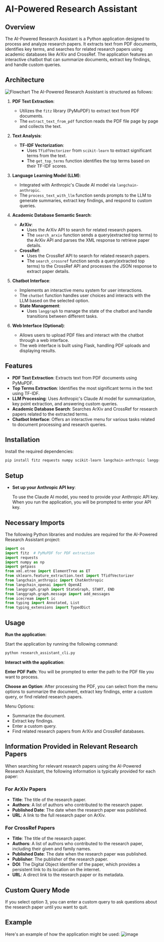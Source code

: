 # AI-Powered Research Assistant

## Overview

The AI-Powered Research Assistant is a Python application designed to process and analyze research papers. It extracts text from PDF documents, identifies key terms, and searches for related research papers using academic databases like ArXiv and CrossRef. The application features an interactive chatbot that can summarize documents, extract key findings, and handle custom queries.

## Architecture
![Flowchart](https://github.com/user-attachments/assets/85903cf3-b512-44b3-9404-16bc1a033d0f)
The AI-Powered Research Assistant is structured as follows:

1. **PDF Text Extraction**:
   - Utilizes the `fitz` library (PyMuPDF) to extract text from PDF documents.
   - The `extract_text_from_pdf` function reads the PDF file page by page and collects the text.

2. **Text Analysis**:
   - **TF-IDF Vectorization**:
     - Uses `TfidfVectorizer` from `scikit-learn` to extract significant terms from the text.
     - The `get_top_terms` function identifies the top terms based on their TF-IDF scores.

3. **Language Learning Model (LLM)**:
   - Integrated with Anthropic's Claude AI model via `langchain-anthropic`.
   - The `process_text_with_llm` function sends prompts to the LLM to generate summaries, extract key findings, and respond to custom queries.

4. **Academic Database Semantic Search**:
   - **ArXiv**:
     - Uses the ArXiv API to search for related research papers.
     - The `search_arxiv` function sends a query(extracted top terms) to the ArXiv API and parses the XML response to retrieve paper details.
   - **CrossRef**:
     - Uses the CrossRef API to search for related research papers.
     - The `search_crossref` function sends a query(extracted top terms) to the CrossRef API and processes the JSON response to extract paper details.

5. **Chatbot Interface**:
   - Implements an interactive menu system for user interactions.
   - The `chatbot` function handles user choices and interacts with the LLM based on the selected option.
   - **State Management**:
     - Uses `langgraph` to manage the state of the chatbot and handle transitions between different tasks.

6. **Web Interface (Optional)**:
   - Allows users to upload PDF files and interact with the chatbot through a web interface.
   - The web interface is built using Flask, handling PDF uploads and displaying results.


## Features


- **PDF Text Extraction**: Extracts text from PDF documents using PyMuPDF.
- **Top Terms Extraction**: Identifies the most significant terms in the text using TF-IDF.
- **LLM Processing**: Uses Anthropic's Claude AI model for summarization, key point extraction, and answering custom queries.
- **Academic Database Search**: Searches ArXiv and CrossRef for research papers related to the extracted terms.
- **Chatbot Interface**: Offers an interactive menu for various tasks related to document processing and research queries.
## Installation
Install the required dependencies:

```python 
pip install fitz requests numpy scikit-learn langchain-anthropic langgraph icecream
```

## Setup
- **Set up your Anthropic API key**:

    To use the Claude AI model, you need to provide your Anthropic API key. When you run the application, you will be prompted to enter your API key.
  
## Necessary Imports

The following Python libraries and modules are required for the AI-Powered Research Assistant project:

```python
import os
import fitz  # PyMuPDF for PDF extraction
import requests
import numpy as np
import getpass
from xml.etree import ElementTree as ET
from sklearn.feature_extraction.text import TfidfVectorizer
from langchain_anthropic import ChatAnthropic
from langchain_openai import OpenAI
from langgraph.graph import StateGraph, START, END
from langgraph.graph.message import add_messages
from icecream import ic
from typing import Annotated, List
from typing_extensions import TypedDict
```



## Usage
**Run the application**:

Start the application by running the following command:

```python
python research_assistant_cli.py
```


**Interact with the application**:

**Enter PDF Path**: You will be prompted to enter the path to the PDF file you want to process.

**Choose an Option**: 
After processing the PDF, you can select from the menu options to summarize the document, extract key findings, enter a custom query, or find related research papers.

Menu Options:
- Summarize the document.
- Extract key findings.
- Enter a custom query.
- Find related research papers from ArXiv and CrossRef databases.
  
## Information Provided in Relevant Research Papers

When searching for relevant research papers using the AI-Powered Research Assistant, the following information is typically provided for each paper:

### For ArXiv Papers

- **Title**: The title of the research paper.
- **Authors**: A list of authors who contributed to the research paper.
- **Published Date**: The date when the research paper was published.
- **URL**: A link to the full research paper on ArXiv.

### For CrossRef Papers

- **Title**: The title of the research paper.
- **Authors**: A list of authors who contributed to the research paper, including their given and family names.
- **Published Date**: The date when the research paper was published.
- **Publisher**: The publisher of the research paper.
- **DOI**: The Digital Object Identifier of the paper, which provides a persistent link to its location on the internet.
- **URL**: A direct link to the research paper or its metadata.

## Custom Query Mode

If you select option 3, you can enter a custom query to ask questions about the research paper until you want to quit.

## Example
Here's an example of how the application might be used:
![image](https://github.com/user-attachments/assets/f4588785-5ef4-4651-bcf2-101fbba9f747)
